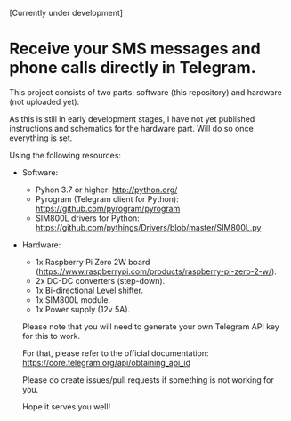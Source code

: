 [Currently under development]

# Receive your SMS messages and phone calls directly in Telegram.

This project consists of two parts: software (this repository) and hardware (not uploaded yet).

As this is still in early development stages, I have not yet published instructions and schematics for the hardware part. Will do so once everything is set.

Using the following resources:

* Software:
  * Pyhon 3.7 or higher: http://python.org/
  * Pyrogram (Telegram client for Python): https://github.com/pyrogram/pyrogram
  * SIM800L drivers for Python: https://github.com/pythings/Drivers/blob/master/SIM800L.py

* Hardware:
  * 1x Raspberry Pi Zero 2W board (https://www.raspberrypi.com/products/raspberry-pi-zero-2-w/).
  * 2x DC-DC converters (step-down).
  * 1x Bi-directional Level shifter.
  * 1x SIM800L module.
  * 1x Power supply (12v 5A).
  
  Please note that you will need to generate your own Telegram API key for this to work.
  
  For that, please refer to the official documentation: https://core.telegram.org/api/obtaining_api_id
  
  Please do create issues/pull requests if something is not working for you.
  
  Hope it serves you well!
